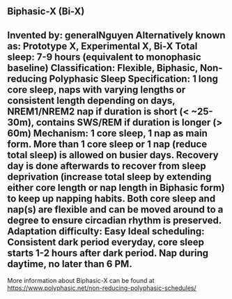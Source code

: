 Biphasic-X (Bi-X)
-----------------------------------------------
**Invented by**: generalNguyen
**Alternatively known as**: Prototype X, Experimental X, Bi-X
**Total sleep**: 7-9 hours (equivalent to monophasic baseline)
**Classification**: Flexible, Biphasic, Non-reducing Polyphasic Sleep
**Specification**: 1 long core sleep, naps with varying lengths or consistent length depending on days, NREM1/NREM2 nap if duration is short (< ~25-30m), contains SWS/REM if duration is longer (> 60m)
**Mechanism**: 1 core sleep, 1 nap as main form. More than 1 core sleep or 1 nap (reduce total sleep) is allowed on busier days. Recovery day is done afterwards to recover from sleep deprivation (increase total sleep by extending either core length or nap length in Biphasic form) to keep up napping habits. Both core sleep and nap(s) are flexible and can be moved around to a degree to ensure circadian rhythm is preserved.
**Adaptation difficulty**: Easy
**Ideal scheduling**: Consistent dark period everyday, core sleep starts 1-2 hours after dark period. Nap during daytime, no later than 6 PM.
-----------------------------------------------
More information about Biphasic-X can be found at <https://www.polyphasic.net/non-reducing-polyphasic-schedules/>
